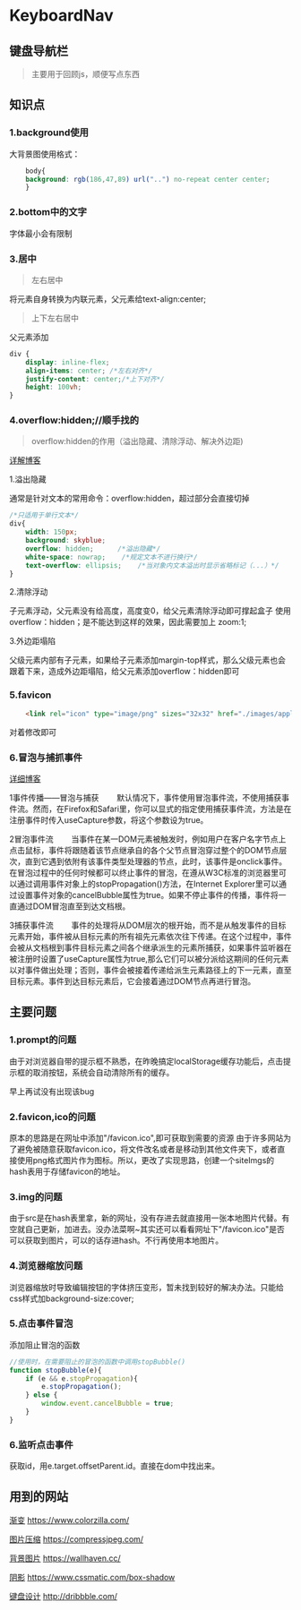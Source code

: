 # KeyboardNav
## 键盘导航栏
>主要用于回顾js，顺便写点东西

## 知识点

### 1.background使用

大背景图使用格式：
````css
    body{
    background: rgb(186,47,89) url("..") no-repeat center center;    
    }
````
### 2.bottom中的文字

字体最小会有限制

### 3.居中

>左右居中

将元素自身转换为内联元素，父元素给text-align:center;

>上下左右居中

父元素添加
```css
div {
    display: inline-flex;
    align-items: center; /*左右对齐*/
    justify-content: center;/*上下对齐*/
    height: 100vh;
}
```

### 4.overflow:hidden;//顺手找的
>overflow:hidden的作用（溢出隐藏、清除浮动、解决外边距)

[详解博客](https://blog.csdn.net/qq_41638795/article/details/83304388)

1.溢出隐藏

通常是针对文本的常用命令：overflow:hidden，超过部分会直接切掉
```css
/*只适用于单行文本*/
div{ 
    width: 150px;
    background: skyblue;
    overflow: hidden;      /*溢出隐藏*/
    white-space: nowrap;	/*规定文本不进行换行*/
    text-overflow: ellipsis;	/*当对象内文本溢出时显示省略标记（...）*/
}
```

2.清除浮动

子元素浮动，父元素没有给高度，高度变0，给父元素清除浮动即可撑起盒子
使用overflow：hidden；是不能达到这样的效果，因此需要加上 zoom:1;

3.外边距塌陷

父级元素内部有子元素，如果给子元素添加margin-top样式，那么父级元素也会跟着下来，造成外边距塌陷，给父元素添加overflow：hidden即可

### 5.favicon
```html
    <link rel="icon" type="image/png" sizes="32x32" href="./images/apple-icon.png">
```
对着修改即可

### 6.冒泡与捕抓事件

[详细博客](https://www.cnblogs.com/msdn1433/p/5666844.html)

1事件传播——冒泡与捕获
　　默认情况下，事件使用冒泡事件流，不使用捕获事件流。然而，在Firefox和Safari里，你可以显式的指定使用捕获事件流，方法是在注册事件时传入useCapture参数，将这个参数设为true。

2冒泡事件流
　　当事件在某一DOM元素被触发时，例如用户在客户名字节点上点击鼠标，事件将跟随着该节点继承自的各个父节点冒泡穿过整个的DOM节点层次，直到它遇到依附有该事件类型处理器的节点，此时，该事件是onclick事件。在冒泡过程中的任何时候都可以终止事件的冒泡，在遵从W3C标准的浏览器里可以通过调用事件对象上的stopPropagation()方法，在Internet Explorer里可以通过设置事件对象的cancelBubble属性为true。如果不停止事件的传播，事件将一直通过DOM冒泡直至到达文档根。

3捕获事件流
　　事件的处理将从DOM层次的根开始，而不是从触发事件的目标元素开始，事件被从目标元素的所有祖先元素依次往下传递。在这个过程中，事件会被从文档根到事件目标元素之间各个继承派生的元素所捕获，如果事件监听器在被注册时设置了useCapture属性为true,那么它们可以被分派给这期间的任何元素以对事件做出处理；否则，事件会被接着传递给派生元素路径上的下一元素，直至目标元素。事件到达目标元素后，它会接着通过DOM节点再进行冒泡。


## 主要问题

### 1.prompt的问题

由于对浏览器自带的提示框不熟悉，在昨晚搞定localStorage缓存功能后，点击提示框的取消按钮，系统会自动清除所有的缓存。

早上再试没有出现该bug

### 2.favicon,ico的问题

原本的思路是在网址中添加"/favicon.ico",即可获取到需要的资源
由于许多网站为了避免被随意获取favicon.ico，将文件改名或者是移动到其他文件夹下，或者直接使用png格式图片作为图标。所以，更改了实现思路，创建一个siteImgs的hash表用于存储favicon的地址。

### 3.img的问题
由于src是在hash表里拿，新的网址，没有存进去就直接用一张本地图片代替。有空就自己更新，加进去。没办法菜啊~其实还可以看看网址下"/favicon.ico"是否可以获取到图片，可以的话存进hash。不行再使用本地图片。

### 4.浏览器缩放问题
浏览器缩放时导致编辑按钮的字体挤压变形，暂未找到较好的解决办法。只能给css样式加background-size:cover;

### 5.点击事件冒泡
添加阻止冒泡的函数
```javascript
//使用时，在需要阻止的冒泡的函数中调用stopBubble()
function stopBubble(e){
    if (e && e.stopPropagation){
        e.stopPropagation();
    } else {
        window.event.cancelBubble = true;
    }
}
```

### 6.监听点击事件
获取id，用e.target.offsetParent.id。直接在dom中找出来。

## 用到的网站

[渐变](https://www.colorzilla.com/) 
https://www.colorzilla.com/

[图片压缩](https://compressjpeg.com/) 
https://compressjpeg.com/

[背景图片](https://wallhaven.cc/)
https://wallhaven.cc/

[阴影](https://www.cssmatic.com/box-shadow)
https://www.cssmatic.com/box-shadow

[键盘设计](http://dribbble.com/)
http://dribbble.com/